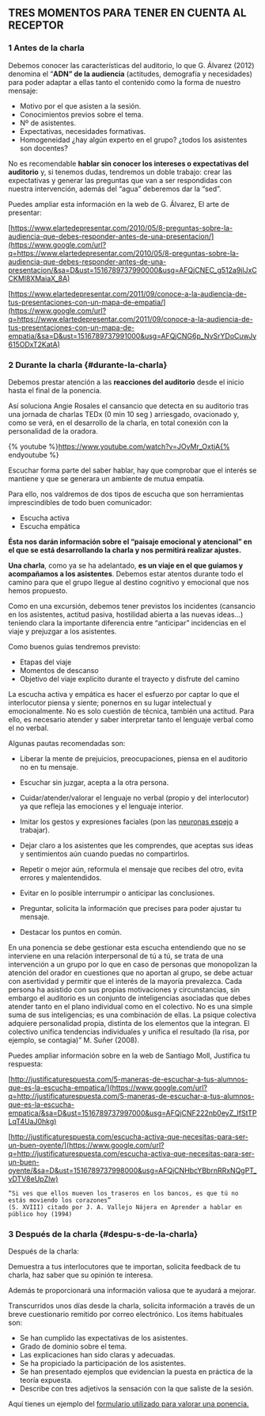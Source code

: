 ## TRES MOMENTOS PARA TENER EN CUENTA AL RECEPTOR 

### 1 Antes de la charla 

Debemos conocer las características del auditorio, lo que G. Álvarez (2012) denomina el “**ADN” de la audiencia** (actitudes, demografía y necesidades) para poder adaptar a ellas tanto el contenido como la forma de nuestro mensaje:

*   Motivo por el que asisten a la sesión.
*   Conocimientos previos sobre el tema.
*   Nº de asistentes.
*   Expectativas, necesidades formativas.
*   Homogeneidad ¿hay algún experto en el grupo? ¿todos los asistentes son docentes?

No es recomendable **hablar sin conocer los intereses o expectativas del auditorio** y, si tenemos dudas, tendremos un doble trabajo: crear las expectativas y generar las preguntas que van a ser respondidas con nuestra intervención, además del “agua” deberemos dar la “sed”.

Puedes ampliar esta información en la web de G. Álvarez, El arte de presentar:

[https://www.elartedepresentar.com/2010/05/8-preguntas-sobre-la-audiencia-que-debes-responder-antes-de-una-presentacion/](https://www.google.com/url?q=https://www.elartedepresentar.com/2010/05/8-preguntas-sobre-la-audiencia-que-debes-responder-antes-de-una-presentacion/&sa=D&ust=1516789737990000&usg=AFQjCNEC_g512a9ilJxCCKMI8XMaiaX_8A)

[https://www.elartedepresentar.com/2011/09/conoce-a-la-audiencia-de-tus-presentaciones-con-un-mapa-de-empatia/](https://www.google.com/url?q=https://www.elartedepresentar.com/2011/09/conoce-a-la-audiencia-de-tus-presentaciones-con-un-mapa-de-empatia/&sa=D&ust=1516789737991000&usg=AFQjCNG6p_NvSrYDoCuwJy615ODxT2KatA)

### 2 Durante la charla {#durante-la-charla}

Debemos prestar atención a las **reacciones del auditorio** desde el inicio hasta el final de la ponencia.

Así soluciona Angie Rosales el cansancio que detecta en su auditorio tras una jornada de charlas TEDx (0 min 10 seg ) arriesgado, ovacionado y, como se verá,  en el desarrollo de la charla, en total conexión con la personalidad de la oradora.

{% youtube %}https://www.youtube.com/watch?v=JOvMr_OxtjA{% endyoutube %}

Escuchar forma parte del saber hablar, hay que comprobar que el interés se mantiene y que se  generara un ambiente de mutua empatía.

Para ello, nos valdremos de dos tipos de escucha que son herramientas imprescindibles de todo buen comunicador:

*   Escucha activa
*   Escucha empática

**Ésta nos darán información sobre el “paisaje emocional y atencional” en el que se está desarrollando la charla y nos permitirá realizar ajustes.**

**Una charla**, como ya se ha adelantado, **es un viaje en el que guiamos y acompañamos a los asistentes**. Debemos estar atentos durante todo el camino para que el grupo llegue al  destino cognitivo y emocional que nos hemos propuesto.

Como en una excursión, debemos tener previstos los incidentes (cansancio en los asistentes, actitud pasiva, hostilidad abierta a las nuevas ideas…) teniendo clara la importante diferencia entre “anticipar” incidencias en el viaje y prejuzgar a los asistentes.  

Como buenos guías tendremos previsto:

*   Etapas del viaje
*   Momentos de descanso
*   Objetivo del viaje explícito durante el trayecto y disfrute del camino

La escucha activa y empática es hacer el esfuerzo por captar lo que el interlocutor piensa y siente; ponernos en su lugar intelectual y emocionalmente. No es solo cuestión de técnica, también una actitud.  Para ello, es necesario atender y saber interpretar tanto el lenguaje verbal como el no verbal.

Algunas pautas recomendadas son:

*   Liberar la mente de prejuicios, preocupaciones, piensa en el auditorio no en tu mensaje.
*   Escuchar sin juzgar, acepta a la otra persona.

*   Cuidar/atender/valorar el lenguaje no verbal (propio y del interlocutor) ya que  refleja las  emociones y el lenguaje interior.
*   Imitar los gestos y expresiones faciales (pon las [neuronas espejo](https://www.google.com/url?q=https://escuelaconcerebro.wordpress.com/2014/01/07/neuronas-espejo-en-el-aula/&sa=D&ust=1516789737995000&usg=AFQjCNF138BE8URqorledg-jFmoqJzA14w) a trabajar).

*   Dejar claro a los asistentes que les comprendes, que aceptas sus ideas y sentimientos aún cuando puedas no compartirlos.
*   Repetir o mejor aún, reformula el mensaje que recibes del otro, evita errores y malentendidos.
*   Evitar en lo posible interrumpir o anticipar las conclusiones.
*   Preguntar, solicita la información que precises para poder ajustar tu mensaje.
*   Destacar los puntos en común.

En una ponencia se debe gestionar esta escucha entendiendo que no se interviene en una relación interpersonal de tú a tú, se trata de una intervención a un grupo por lo que en caso de personas que monopolizan la atención del orador en cuestiones que no aportan al grupo, se debe actuar con asertividad y permitir que el interés de la mayoría prevalezca. Cada persona ha asistido con sus propias motivaciones y circunstancias, sin embargo el auditorio es un conjunto de inteligencias asociadas que debes atender tanto en el plano individual como en el colectivo. No es una simple suma de sus inteligencias; es una combinación de ellas. La psique colectiva adquiere personalidad propia, distinta de los elementos que la integran. El colectivo unifica tendencias individuales y unifica el resultado (la risa, por ejemplo, se contagia)” M. Suñer (2008).

Puedes ampliar información sobre en la web de Santiago Moll, Justifica tu respuesta:

[http://justificaturespuesta.com/5-maneras-de-escuchar-a-tus-alumnos-que-es-la-escucha-empatica/](https://www.google.com/url?q=http://justificaturespuesta.com/5-maneras-de-escuchar-a-tus-alumnos-que-es-la-escucha-empatica/&sa=D&ust=1516789737997000&usg=AFQjCNF222nb0eyZ_IfStTPLqT4UaJ0hkg)

[http://justificaturespuesta.com/escucha-activa-que-necesitas-para-ser-un-buen-oyente/](https://www.google.com/url?q=http://justificaturespuesta.com/escucha-activa-que-necesitas-para-ser-un-buen-oyente/&sa=D&ust=1516789737998000&usg=AFQjCNHbcYBbrnRRxNQgPT_vDTV8eUpZlw)

    “Si ves que ellos mueven los traseros en los bancos, es que tú no estás moviendo los corazones” 
    (S. XVIII) citado por J. A. Vallejo Nájera en Aprender a hablar en público hoy (1994)

### 3 Después de la charla {#despu-s-de-la-charla}

Después de la charla:

Demuestra a tus interlocutores que te importan, solicita feedback de tu charla, haz saber que su opinión te interesa.

Además te proporcionará una información valiosa que te ayudará a mejorar.

Transcurridos unos días desde la charla, solicita información a través de un breve cuestionario remitido por correo electrónico. Los ítems habituales son:

*   Se han cumplido las expectativas de los asistentes.
*   Grado de dominio sobre el tema.
*   Las explicaciones han sido claras y adecuadas.
*   Se ha propiciado la participación de los asistentes.
*   Se han presentado ejemplos que evidencian la puesta en práctica de la teoría expuesta.
*   Describe con tres adjetivos la sensación con la que saliste de la sesión.

Aquí tienes un ejemplo del [formulario utilizado para valorar una ponencia.](https://www.google.com/url?q=https://goo.gl/forms/K2whReyuzr6NmXRC3&sa=D&ust=1516789738001000&usg=AFQjCNHueXzdEFQjQf97n0euf4JjHZmbYA)